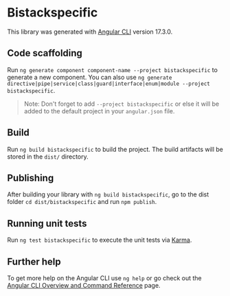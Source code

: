# Bistackspecific

This library was generated with [Angular CLI](https://github.com/angular/angular-cli) version 17.3.0.

## Code scaffolding

Run `ng generate component component-name --project bistackspecific` to generate a new component. You can also use `ng generate directive|pipe|service|class|guard|interface|enum|module --project bistackspecific`.
> Note: Don't forget to add `--project bistackspecific` or else it will be added to the default project in your `angular.json` file. 

## Build

Run `ng build bistackspecific` to build the project. The build artifacts will be stored in the `dist/` directory.

## Publishing

After building your library with `ng build bistackspecific`, go to the dist folder `cd dist/bistackspecific` and run `npm publish`.

## Running unit tests

Run `ng test bistackspecific` to execute the unit tests via [Karma](https://karma-runner.github.io).

## Further help

To get more help on the Angular CLI use `ng help` or go check out the [Angular CLI Overview and Command Reference](https://angular.io/cli) page.
